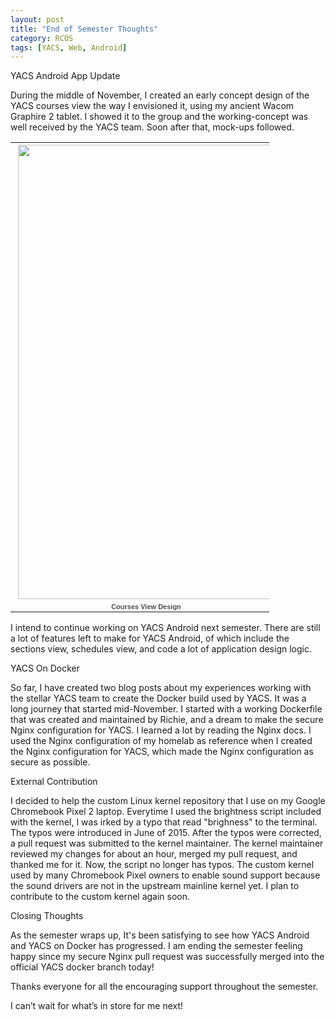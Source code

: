 ```yaml
---
layout: post
title: "End of Semester Thoughts"
category: RCOS
tags: [YACS, Web, Android]
---
```


YACS Android App Update


During the middle of November, I created an early concept design of the YACS courses view the way I envisioned it, using my ancient Wacom Graphire 2 tablet. I showed it to the group and the working-concept was well received by the YACS team. Soon after that, mock-ups followed.

<table align="center" style="width:414px;"><tr><td align="center" style="height:194px; no-repeat left"><a><img src="https://lh3.googleusercontent.com/5raET7jvSWZQt86puHoY7X3BlyrQZqtQnlrnsaeHv3T6iOHJOF25HfnnN01_PGOfAtn3qUceC-b4xSStlShVNiDThQmC1bBElfGYhQURhic_gWWsISXOgYY4Hmn3Xx3YAyPqqomYmenP6j3bYQH-0P7zqmzU1cKpHzu8plHJxW6z8OdUF3ME_JyD4zJHiyU8_kzy6TMviFeY3nxQwEMsB1p3P5Pulttihayt_rZ2TTdlnRG80nTjG8EkO24z79v8FHZZBOs6b163xxcVL5bJT1wDwtfmdsCV3gVVSpMR0G-3ASX1F10P2rF8XEhV3oUIU_nfgfc2y_U82PwLq7GaC_Sz-Yw6R2D27stL5cH0hH3RJZabXRAF0VthjYKMIsNGc8lffQBVEJzyLwSGw2PEWyn9fLDQ0F2luO13zLgFQSNmOV64TexHjCL9zRo8pZsQXBL2u2EsRwCsaDvVD0M8j1W90ph_P4v_oV8mA8pNeJWjMSJFFBJ2IpXFgvVple2yCfcGen3FlU_Xn99DhmZoEV2gq8UXX2p8hR2RVO3923hkKNyAktbLzs-3aGTQI87ggStx1ZxmZnenPRXpEQ5mXZ-m6Mvkm2ivA0KKVpuLTfcrBNVFLU3wYw=w414-h727-no" width="414" height="727" style="margin:1px 0 0 4px;"></a></td></tr><tr><td style="text-align:center;font-family:arial,sans-serif;font-size:11px"><a style="color:#4D4D4D;font-weight:bold;text-decoration:none;">Courses View Design</a></td></tr></table>

I intend to continue working on YACS Android next semester. There are still a lot of features left to make for YACS Android, of which include the sections view, schedules view, and code a lot of application design logic.


YACS On Docker


So far, I have created two blog posts about my experiences working with the stellar YACS team to create the Docker build used by YACS. It was a long journey that started mid-November. I started with a working Dockerfile that was created and maintained by Richie, and a dream to make the secure Nginx configuration for YACS. I learned a lot by reading the Nginx docs. I used the Nginx configuration of my homelab as reference when I created the Nginx configuration for YACS, which made the Nginx configuration as secure as possible.


External Contribution


I decided to help the custom Linux kernel repository that I use on my Google Chromebook Pixel 2 laptop. Everytime I used the brightness script included with the kernel, I was irked by a typo that read "brighness" to the terminal. The typos were introduced in June of 2015. After the typos were corrected, a pull request was submitted to the kernel maintainer. The kernel maintainer reviewed my changes for about an hour, merged my pull request, and thanked me for it. Now, the script no longer has typos. The custom kernel used by many Chromebook Pixel owners to enable sound support because the sound drivers are not in the upstream mainline kernel yet. I plan to contribute to the custom kernel again soon.


Closing Thoughts


As the semester wraps up, It's been satisfying to see how YACS Android and YACS on Docker has progressed. I am ending the semester feeling happy since my secure Nginx pull request was successfully merged into the official YACS docker branch today!

Thanks everyone for all the encouraging support throughout the semester.

I can’t wait for what’s in store for me next!
